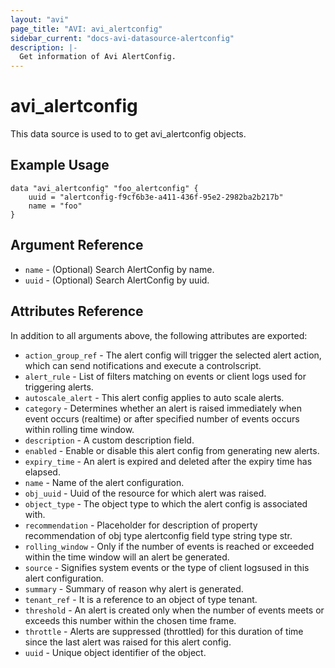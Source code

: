 ```yaml
---
layout: "avi"
page_title: "AVI: avi_alertconfig"
sidebar_current: "docs-avi-datasource-alertconfig"
description: |-
  Get information of Avi AlertConfig.
---
```


# avi_alertconfig

This data source is used to to get avi_alertconfig objects.

## Example Usage

```hcl
data "avi_alertconfig" "foo_alertconfig" {
    uuid = "alertconfig-f9cf6b3e-a411-436f-95e2-2982ba2b217b"
    name = "foo"
}
```

## Argument Reference

* `name` - (Optional) Search AlertConfig by name.
* `uuid` - (Optional) Search AlertConfig by uuid.

## Attributes Reference

In addition to all arguments above, the following attributes are exported:

* `action_group_ref` - The alert config will trigger the selected alert action, which can send notifications and execute a controlscript.
* `alert_rule` - List of filters matching on events or client logs used for triggering alerts.
* `autoscale_alert` - This alert config applies to auto scale alerts.
* `category` - Determines whether an alert is raised immediately when event occurs (realtime) or after specified number of events occurs within rolling time window.
* `description` - A custom description field.
* `enabled` - Enable or disable this alert config from generating new alerts.
* `expiry_time` - An alert is expired and deleted after the expiry time has elapsed.
* `name` - Name of the alert configuration.
* `obj_uuid` - Uuid of the resource for which alert was raised.
* `object_type` - The object type to which the alert config is associated with.
* `recommendation` - Placeholder for description of property recommendation of obj type alertconfig field type string  type str.
* `rolling_window` - Only if the number of events is reached or exceeded within the time window will an alert be generated.
* `source` - Signifies system events or the type of client logsused in this alert configuration.
* `summary` - Summary of reason why alert is generated.
* `tenant_ref` - It is a reference to an object of type tenant.
* `threshold` - An alert is created only when the number of events meets or exceeds this number within the chosen time frame.
* `throttle` - Alerts are suppressed (throttled) for this duration of time since the last alert was raised for this alert config.
* `uuid` - Unique object identifier of the object.

